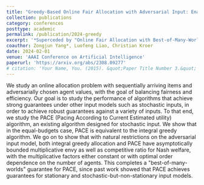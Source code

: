 ```yaml
---
title: "Greedy-Based Online Fair Allocation with Adversarial Input: Enabling Best-of-Many-Worlds Guarantees"
collection: publications
category: conferences
posttype: academic
permalink: /publication/2024-greedy
excerpt: '*Superceded by "Online Fair Allocation with Best-of-Many-Worlds Guarantees"*'
coauthor: Zongjun Yang*, Luofeng Liao, Christian Kroer
date: 2024-02-01
venue: 'AAAI Conference on Artificial Intelligence'
paperurl: 'https://arxiv.org/abs/2308.09277'
# citation: 'Your Name, You. (2015). &quot;Paper Title Number 3.&quot; <i>Journal 1</i>. 1(3).'
---
```


<!-- ---
title: "Paper Title Number 1"
collection: publications
category: preprints
permalink: /publication/2009-10-01-paper-title-number-1
excerpt: 'This paper is about the number 1. The number 2 is left for future work.'
date: 2009-10-01
venue: 'Journal 1'
slidesurl: 'http://academicpages.github.io/files/slides1.pdf'
paperurl: 'http://academicpages.github.io/files/paper1.pdf'
citation: 'Your Name, You. (2009). &quot;Paper Title Number 1.&quot; <i>Journal 1</i>. 1(1).'
---

The contents above will be part of a list of publications, if the user clicks the link for the publication than the contents of section will be rendered as a full page, allowing you to provide more information about the paper for the reader. When publications are displayed as a single page, the contents of the above "citation" field will automatically be included below this section in a smaller font. -->
We study an online allocation problem with sequentially arriving items and adversarially chosen agent values, with the goal of balancing fairness and efficiency. Our goal is to study the performance of algorithms that achieve strong guarantees under other input models such as stochastic inputs, in order to achieve robust guarantees against a variety of inputs. To that end, we study the PACE (Pacing According to Current Estimated utility) algorithm, an existing algorithm designed for stochastic input. We show that in the equal-budgets case, PACE is equivalent to the integral greedy algorithm. We go on to show that with natural restrictions on the adversarial input model, both integral greedy allocation and PACE have asymptotically bounded multiplicative envy as well as competitive ratio for Nash welfare, with the multiplicative factors either constant or with optimal order dependence on the number of agents. This completes a "best-of-many-worlds" guarantee for PACE, since past work showed that PACE achieves guarantees for stationary and stochastic-but-non-stationary input models. 

